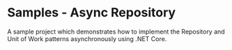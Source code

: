 # Samples - Async Repository

A sample project which demonstrates how to implement the Repository and Unit of Work patterns asynchronously using .NET Core.
